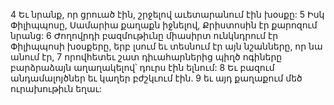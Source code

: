 4 Եւ նրանք, որ ցրուած էին, շրջելով աւետարանում էին խօսքը: 5 Իսկ Փիլիպպոսը, Սամարիա քաղաքն իջնելով, Քրիստոսին էր քարոզում նրանց: 6 Ժողովրդի բազմութիւնը միասիրտ ունկնդրում էր Փիլիպպոսի խօսքերը, երբ լսում եւ տեսնում էր այն նշանները, որ նա անում էր, 7 որովհետեւ շատ դիւահարներից պիղծ ոգիները բարձրաձայն աղաղակելով՝ դուրս էին ելնում: 8 Եւ բազում անդամալոյծներ եւ կաղեր բժշկւում էին. 9 եւ այդ քաղաքում մեծ ուրախութիւն եղաւ:

